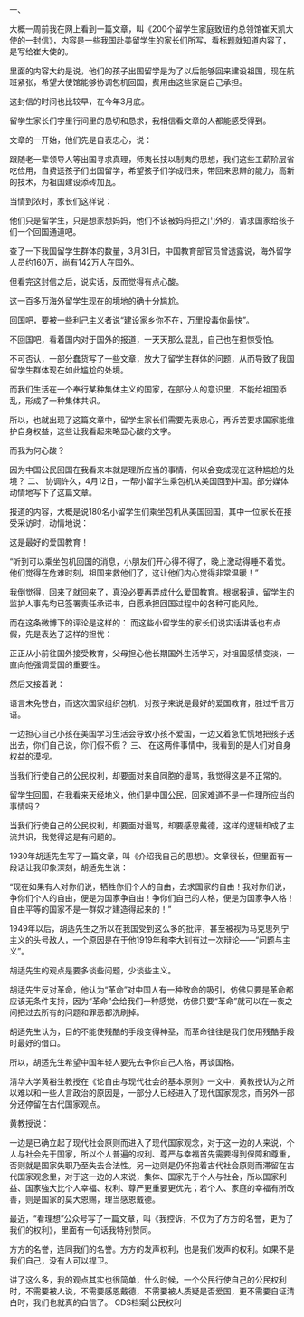 一、

大概一周前我在网上看到一篇文章，叫《200个留学生家庭致纽约总领馆崔天凯大使的一封信》，内容是一些我国赴美留学生的家长们所写，看标题就知道内容了，是写给崔大使的。

里面的内容大约是说，他们的孩子出国留学是为了以后能够回来建设祖国，现在航班紧张，希望大使馆能够协调包机回国，费用由这些家庭自己承担。

这封信的时间也比较早，在今年3月底。

留学生家长们字里行间里的恳切和恳求，我相信看文章的人都能感受得到。

文章的一开始，他们先是自表忠心，说：

跟随老一辈领导人等出国寻求真理，师夷长技以制夷的思想，我们这些工薪阶层省吃俭用，自费送孩子们出国留学，希望孩子们学成归来，带回来思辨的能力，高新的技术，为祖国建设添砖加瓦。

当情到浓时，家长们这样说：

他们只是留学生，只是想家想妈妈，他们不该被妈妈拒之门外的，请求国家给孩子们一个回国通道吧。

查了一下我国留学生群体的数量，3月31日，中国教育部官员曾透露说，海外留学人员约160万，尚有142万人在国外。

但看完这封信之后，说实话，反而觉得有点心酸。

这一百多万海外留学生现在的境地的确十分尴尬。

回国吧，要被一些利己主义者说“建设家乡你不在，万里投毒你最快”。

不回国吧，看着国内对于国外的报道，一天天那么混乱，自己也在担惊受怕。

不可否认，一部分蠢货写了一些文章，放大了留学生群体的问题，从而导致了我国留学生群体现在如此尴尬的处境。

而我们生活在一个奉行某种集体主义的国家，在部分人的意识里，不能给祖国添乱，形成了一种集体共识。

所以，也就出现了这篇文章中，留学生家长们需要先表忠心，再诉苦要求国家能维护自身权益，这些让我看起来略显心酸的文字。

而我为何心酸？

因为中国公民回国在我看来本就是理所应当的事情，何以会变成现在这种尴尬的处境？ 二、 协调许久，4月12日，一帮小留学生乘包机从美国回到中国。部分媒体动情地写下了这篇文章。 

报道的内容，大概是说180名小留学生们乘坐包机从美国回国，其中一位家长在接受采访时，动情地说：

这是最好的爱国教育！

“听到可以乘坐包机回国的消息，小朋友们开心得不得了，晚上激动得睡不着觉。他们觉得在危难时刻，祖国来救他们了，这让他们内心觉得非常温暖！”

我倒觉得，回来了就回来了，真没必要再弄成什么爱国教育。根据报道，留学生的监护人事先均已签署责任承诺书，自愿承担回国过程中的各种可能风险。

而在这条微博下的评论是这样的： 而这些小留学生的家长们说实话讲话也有点假，先是表达了这样的担忧：

正正从小前往国外接受教育，父母担心他长期国外生活学习，对祖国感情变淡，一直向他强调爱国的重要性。

然后又接着说：

语言未免苍白，而这次国家组织包机，对孩子来说是最好的爱国教育，胜过千言万语。

一边担心自己小孩在美国学习生活会导致小孩不爱国，一边又着急忙慌地把孩子送出去，你们自己说，你们假不假？ 三、 在这两件事情中，我看到的是人们对自身权益的漠视。

当我们行使自己的公民权利，却要面对来自同胞的谩骂，我觉得这是不正常的。

留学生回国，在我看来天经地义，他们是中国公民，回家难道不是一件理所应当的事情吗？

当我们行使自己的公民权利，却要面对谩骂，却要感恩戴德，这样的逻辑却成了主流共识，我觉得这是有问题的。

1930年胡适先生写了一篇文章，叫《介绍我自己的思想》。文章很长，但里面有一段话让我印象深刻，胡适先生说：

“现在如果有人对你们说，牺牲你们个人的自由，去求国家的自由！我对你们说，争你们个人的自由，便是为国家争自由！争你们自己的人格，便是为国家争人格！自由平等的国家不是一群奴才建造得起来的！”

1949年以后，胡适先生之所以在我国受到这么多的批评，甚至被视为马克思列宁主义的头号敌人，一个原因是在于他1919年和李大钊有过一次辩论——“问题与主义”。

胡适先生的观点是要多谈些问题，少谈些主义。

胡适先生反对革命，他认为“革命”对中国人有一种致命的吸引，仿佛只要是革命都应该无条件支持，因为“革命”会给我们一种感觉，仿佛只要“革命”就可以在一夜之间把过去所有的问题和罪恶都洗刷掉。

胡适先生认为，目的不能使残酷的手段变得神圣，而革命往往是我们使用残酷手段时最好的借口。

所以，胡适先生希望中国年轻人要先去争你自己人格，再谈国格。

清华大学黄裕生教授在《论自由与现代社会的基本原则》一文中，黄教授认为之所以难以和一些人言政治的原因是，一部分人已经进入了现代国家观念，而另外一部分还停留在古代国家观点。

黄教授说：

一边是已确立起了现代社会原则而进入了现代国家观念，对于这一边的人来说，个人与社会先于国家，所以个人普遍的权利、尊严与幸福首先需要得到保障和尊重，否则就是国家失职乃至失去合法性。另一边则是仍怀抱着古代社会原则而滞留在古代国家观念里，对于这一边的人来说，集体、国家先于个人与社会，所以国家利益、国家強大比个人幸福、权利、尊严更重要更优先；若个人、家庭的幸福有所改善，则是国家的莫大恩赐，理当感恩戴德。

最近，“看理想”公众号写了一篇文章，叫《我控诉，不仅为了方方的名誉，更为了我们的权利》，里面有一句话我特别赞同。

方方的名誉，连同我们的名誉。方方的发声权利，也是我们发声的权利。如果不是我们自己，没有人可以捍卫。

讲了这么多，我的观点其实也很简单，什么时候，一个公民行使自己的公民权利时，不需要被人说，不需要感恩戴德，不需要被人质疑是否爱国，更不需要自证清白时，我们也就真的自信了。 CDS档案|公民权利


